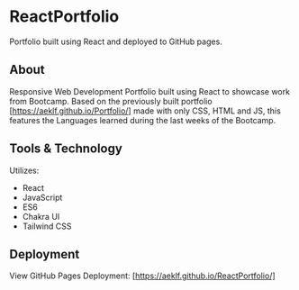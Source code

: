 # ReactPortfolio

Portfolio built using React and deployed to GitHub pages.

## About

Responsive Web Development Portfolio built using React to showcase work from Bootcamp.
Based on the previously built portfolio [https://aeklf.github.io/Portfolio/] made with only CSS, HTML and JS, this features the Languages learned during the last weeks of the Bootcamp.

## Tools & Technology

Utilizes:

- React
- JavaScript
- ES6
- Chakra UI
- Tailwind CSS

## Deployment

View GitHub Pages Deployment:
[https://aeklf.github.io/ReactPortfolio/]

